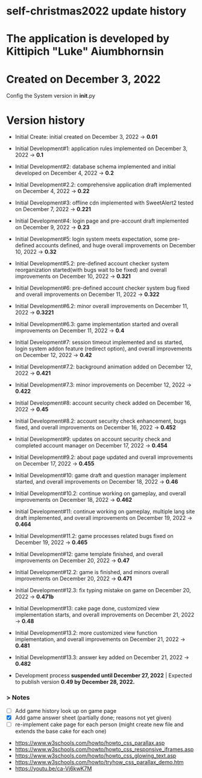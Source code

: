 # self-christmas2022 update history

# The application is developed by Kittipich "Luke" Aiumbhornsin

# Created on December 3, 2022

Config the System version in **init**.py

# Version history

- Initial Create: initial created on December 3, 2022 -> **0.01**

- Initial Development#1: application rules implemented on December 3, 2022 -> **0.1**

- Initial Development#2: database schema implemented and initial developed on December 4, 2022 -> **0.2**

- Initial Development#2.2: comprehensive application draft implemented on December 4, 2022 -> **0.22**

- Initial Development#3: offline cdn implemented with SweetAlert2 tested on December 7, 2022 -> **0.221**

- Initial Development#4: login page and pre-account draft implemented on December 9, 2022 -> **0.23**

- Initial Development#5: login system meets expectation, some pre-defined accounts defined, and huge overall improvements on December 10, 2022 -> **0.32**

- Initial Development#5.2: pre-defined account checker system reorganization started(with bugs wait to be fixed) and overall improvements on December 10, 2022 -> **0.321**

- Initial Development#6: pre-defined account checker system bug fixed and overall improvements on December 11, 2022 -> **0.322**

- Initial Development#6.2: minor overall improvements on December 11, 2022 -> **0.3221**

- Initial Development#6.3: game implementation started and overall improvements on December 11, 2022 -> **0.4**

- Initial Development#7: session timeout implemented and ss started, login system addon feature (redirect option), and overall improvements on December 12, 2022 -> **0.42**

- Initial Development#7.2: background animation added on December 12, 2022 -> **0.421**

- Initial Development#7.3: minor improvements on December 12, 2022 -> **0.422**

- Initial Development#8: account security check added on December 16, 2022 -> **0.45**

- Initial Development#8.2: account security check enhancement, bugs fixed, and overall improvements on December 16, 2022 -> **0.452**

- Initial Development#9: updates on account security check and completed account manager on December 17, 2022 -> **0.454**

- Initial Development#9.2: about page updated and overall improvements on December 17, 2022 -> **0.455**

- Initial Development#10: game draft and question manager implement started, and overall improvements on December 18, 2022 -> **0.46**

- Initial Development#10.2: continue working on gameplay, and overall improvements on December 18, 2022 -> **0.462**

- Initial Development#11: continue working on gameplay, multiple lang site draft implemented, and overall improvements on December 19, 2022 -> **0.464**

- Initial Development#11.2: game processes related bugs fixed on December 19, 2022 -> **0.465**

- Initial Development#12: game template finished, and overall improvements on December 20, 2022 -> **0.47**

- Initial Development#12.2: game is finished, and minors overall improvements on December 20, 2022 -> **0.471**

- Initial Development#12.3: fix typing mistake on game on December 20, 2022 -> **0.471b**

- Initial Development#13: cake page done, customized view implementation starts, and overall improvements on December 21, 2022 -> **0.48**

- Initial Development#13.2: more customized view function implementation, and overall improvements on December 21, 2022 -> **0.481**

- Initial Development#13.3: answer key added on December 21, 2022 -> **0.482**

- Development process **suspended until December 27, 2022** | Expected to publish version **0.49 by December 28, 2022.**

### > Notes

- [ ] Add game history look up on game page
- [x] Add game answer sheet (partially done; reasons not yet given)
- [ ] re-implement cake page for each person (might create new file and extends the base cake for each one)
- https://www.w3schools.com/howto/howto_css_parallax.asp
- https://www.w3schools.com/howto/howto_css_responsive_iframes.asp
- https://www.w3schools.com/howto/howto_css_glowing_text.asp
- https://www.w3schools.com/howto/tryhow_css_parallax_demo.htm
- https://youtu.be/ca-Vj6kwK7M
